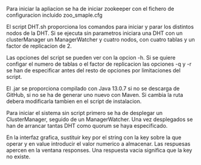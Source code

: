 Para iniciar la apliacion se ha de iniciar zookeeper con el fichero de configuracion incluido zoo_smaple.cfg

El script DHT.sh proporciona los comandos para iniciar y parar los distintos nodos de la DHT.
Si se ejecuta sin parametros iniciara una DHT con un clusterManager un ManagerWatcher y cuatro nodos, con cuatro tablas y un factor de replicacion de 2.

Las opciones del script se pueden ver con la opcion -h. Si se quiere configar el numero de tablas o el factor de replicacion las opciones -q y -r se han de especificar antes del resto de opciones por limitaciones del script.

El .jar se proporciona compilado con Java 13.0.7 si no se descarga de GitHub, si no se ha de generar uno nuevo con Maven. Si cambia la ruta debera modificarla tambien en el script de instalacion.

Para iniciar el sistema sin script primero se ha de desplegar un ClusterManager, seguido de un ManagerWatcher. Una vez desplegados se han de arrancar tantas DHT como quorum se haya especificado.

En la interfaz grafica, sustituir key por el string con la key sobre la que operar y en value introducir el valor numerico a almacenar. Las respuesas apercen en la ventana responses. Una respuesta vacia significa que la key no existe.